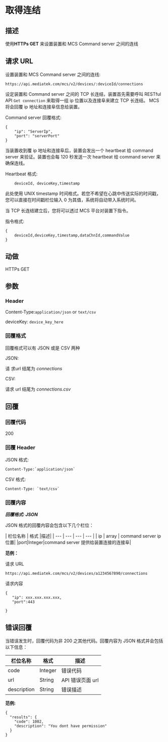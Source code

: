 # 取得连结


## 描述

使用**HTTPs GET** 来设置装置和 MCS Command server 之间的连线


## 请求 URL

设置装置和 MCS Command server 之间的连线:

```
https://api.mediatek.com/mcs/v2/devices/:deviceId/connections

```

设定装置和 Command server 之间的 TCP 长连结，装置首先需要呼叫 RESTful API `Get connection` 来取得一组 ip 位置以及连接阜来建立 TCP 长连结。 MCS 将会回覆 ip 地址和连接阜信息给装置。

Command server 回覆格式:

```
{
    "ip": "ServerIp",
    "port": "serverPort"
}

```

当装置收到覆 ip 地址和连接阜后，装置会发出一个 heartbeat 给 command server 来验证。装置也会每 120 秒发送一次 heartbeat 给 command server 来确保连线。


Heartbeat 格式:

```
    deviceId, deviceKey,timestamp

```
此处使用 UNIX timestamp 时间格式。若您不希望在心跳中传送实际的时间戳，您可以直接在时间戳栏位输入 0 为其值，系统将自动带入系统时间。

当 TCP 长连结建立后，您将可以透过 MCS 平台对装置下指令。

指令格式:
```
{
    deviceId,deviceKey,timestamp,dataChnId,commandValue
}

```

## 动做
HTTPs GET


## 参数
### Header


Content-Type:`application/json` or `text/csv`


deviceKey: `device_key_here`


### 回覆格式
回覆格式可以有 JSON 或是 CSV 两种

JSON:

请 求url 结尾为 *connections*


CSV:

请求 url 结尾为 *connections.csv*


## 回覆

### 回覆代码
200

### 回覆 Header
JSON 格式:
```
Content-Type:`application/json`
```
CSV 格式:
```
Content-Type: `text/csv`
```

### 回覆内容

***回覆格式: JSON***

JSON 格式的回覆内容会包含以下几个栏位：

| 栏位名称 | 格式 |描述|
| --- | --- | --- | --- |
| ip | array | command server ip位置|
|port|Integer|command server 提供给装置连接的连接阜|


**范例：**

请求  URL
```
https://api.mediatek.com/mcs/v2/devices/a1234567890/connections
```

请求内容

```
{
   "ip": xxx.xxx.xxx.xxx,
   "port":443

}
```


## 错误回覆

当错误发生时，回覆代码为非 200 之其他代码。回覆内容为 JSON 格式并会包括以下信息：

| 栏位名称 | 格式 |描述|
| --- | --- | --- |
| code | Integer | 错误代码 |
| url | String | API 错误页面 url|
| description | String | 错误描述 |

**范例:**

```
{
  "results": {
    "code": 1002,
    "description": "You dont have permission"
  }
}
```
